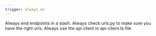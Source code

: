 ```yaml
---
trigger: always_on
---
```


Always end endpoints in a slash.
Always check urls.py to make sure you have the right urls.
Always use the api client in api-client.ts file